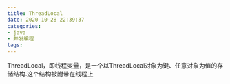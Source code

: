 ```yaml
---
title: ThreadLocal
date: 2020-10-28 22:39:37
categories:
- java
- 并发编程
tags:
---
```


ThreadLocal，即线程变量，是一个以ThreadLocal对象为键、任意对象为值的存储结构.这个结构被附带在线程上


<!--more-->